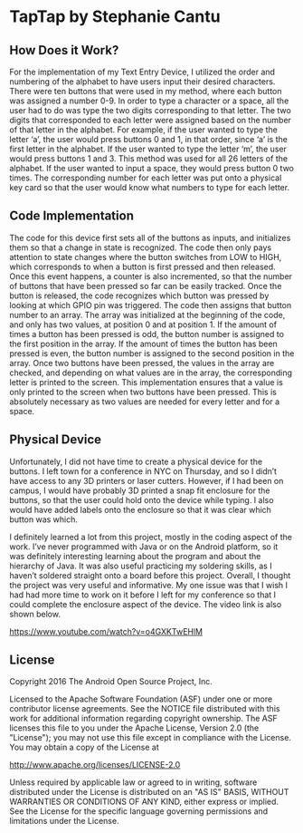TapTap by Stephanie Cantu
=====================================




How Does it Work?
--------------

For the implementation of my Text Entry Device, I utilized the order and numbering of the alphabet to have users input their desired characters. There were ten buttons that were used in my method, where each button was assigned a number 0-9. In order to type a character or a space, all the user had to do was type the two digits corresponding to that letter. The two digits that corresponded to each letter were assigned based on the number of that letter in the alphabet. For example, if the user wanted to type the letter ‘a’, the user would press buttons 0 and 1, in that order, since ‘a’ is the first letter in the alphabet. If the user wanted to type the letter ‘m’, the user would press buttons 1 and 3. This method was used for all 26 letters of the alphabet. If the user wanted to input a space, they would press button 0 two times. The corresponding number for each letter was put onto a physical key card so that the user would know what numbers to type for each letter. 

Code Implementation
--------------

The code for this device first sets all of the buttons as inputs, and initializes them so that a change in state is recognized. The code then only pays attention to state changes where the button switches from LOW to HIGH, which corresponds to when a button is first pressed and then released. Once this event happens, a counter is also incremented, so that the number of buttons that have been pressed so far can be easily tracked.  Once the button is released, the code recognizes which button was pressed by looking at which GPIO pin was triggered. The code then assigns that button number to an array. The array was initialized at the beginning of the code, and only has two values, at position 0 and at position 1. If the amount of times a button has been pressed is odd, the button number is assigned to the first position in the array. If the amount of times the button has been pressed is even, the button number is assigned to the second position in the array. Once two buttons have been pressed, the values in the array are checked, and depending on what values are in the array, the corresponding letter is printed to the screen. This implementation ensures that a value is only printed to the screen when two buttons have been pressed. This is absolutely necessary as two values are needed for every letter and for a space. 

Physical Device
--------------

Unfortunately, I did not have time to create a physical device for the buttons. I left town for a conference in NYC on Thursday, and so I didn’t have access to any 3D printers or laser cutters. However, if I had been on campus, I would have probably 3D printed a snap fit enclosure for the buttons, so that the user could hold onto the device while typing. I also would have added labels onto the enclosure so that it was clear which button was which.  


I definitely learned a lot from this project, mostly in the coding aspect of the work. I’ve never programmed with Java or on the Android platform, so it was definitely interesting learning about the program and about the hierarchy of Java. It was also useful practicing my soldering skills, as I haven’t soldered straight onto a board before this project. Overall, I thought the project was very useful and informative. My one issue was that I wish I had had more time to work on it before I left for my conference so that I could complete the enclosure aspect of the device. The video link is also shown below.

https://www.youtube.com/watch?v=o4GXKTwEHlM



License
-------

Copyright 2016 The Android Open Source Project, Inc.

Licensed to the Apache Software Foundation (ASF) under one or more contributor
license agreements.  See the NOTICE file distributed with this work for
additional information regarding copyright ownership.  The ASF licenses this
file to you under the Apache License, Version 2.0 (the "License"); you may not
use this file except in compliance with the License.  You may obtain a copy of
the License at

  http://www.apache.org/licenses/LICENSE-2.0

Unless required by applicable law or agreed to in writing, software
distributed under the License is distributed on an "AS IS" BASIS, WITHOUT
WARRANTIES OR CONDITIONS OF ANY KIND, either express or implied.  See the
License for the specific language governing permissions and limitations under
the License.
